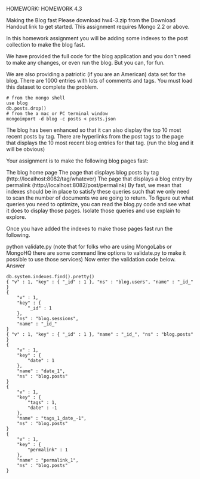 HOMEWORK: HOMEWORK 4.3

Making the Blog fast
Please download hw4-3.zip from the Download Handout link to get started. This assignment requires Mongo 2.2 or above.

In this homework assignment you will be adding some indexes to the post collection to make the blog fast.

We have provided the full code for the blog application and you don't need to make any changes, or even run the blog. But you can, for fun.

We are also providing a patriotic (if you are an American) data set for the blog. There are 1000 entries with lots of comments and tags. You must load this dataset to complete the problem.
```
# from the mongo shell
use blog
db.posts.drop()
# from the a mac or PC terminal window
mongoimport -d blog -c posts < posts.json
```
The blog has been enhanced so that it can also display the top 10 most recent posts by tag. There are hyperlinks from the post tags to the page that displays the 10 most recent blog entries for that tag. (run the blog and it will be obvious)

Your assignment is to make the following blog pages fast:

The blog home page
The page that displays blog posts by tag (http://localhost:8082/tag/whatever)
The page that displays a blog entry by permalink (http://localhost:8082/post/permalink)
By fast, we mean that indexes should be in place to satisfy these queries such that we only need to scan the number of documents we are going to return.
To figure out what queries you need to optimize, you can read the blog.py code and see what it does to display those pages. Isolate those queries and use explain to explore.

Once you have added the indexes to make those pages fast run the following.

python validate.py
(note that for folks who are using MongoLabs or MongoHQ there are some command line options to validate.py to make it possible to use those services) Now enter the validation code below.
Answer
````
db.system.indexes.find().pretty()
{ "v" : 1, "key" : { "_id" : 1 }, "ns" : "blog.users", "name" : "_id_" }
{
	"v" : 1,
	"key" : {
		"_id" : 1
	},
	"ns" : "blog.sessions",
	"name" : "_id_"
}
{ "v" : 1, "key" : { "_id" : 1 }, "name" : "_id_", "ns" : "blog.posts" }
{
	"v" : 1,
	"key" : {
		"date" : 1
	},
	"name" : "date_1",
	"ns" : "blog.posts"
}
{
	"v" : 1,
	"key" : {
		"tags" : 1,
		"date" : -1
	},
	"name" : "tags_1_date_-1",
	"ns" : "blog.posts"
}
{
	"v" : 1,
	"key" : {
		"permalink" : 1
	},
	"name" : "permalink_1",
	"ns" : "blog.posts"
}
````

